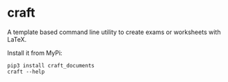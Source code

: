 # craft

A template based command line utility to create exams or worksheets with LaTeX.

Install it from MyPi:

```
pip3 install craft_documents
craft --help
```
